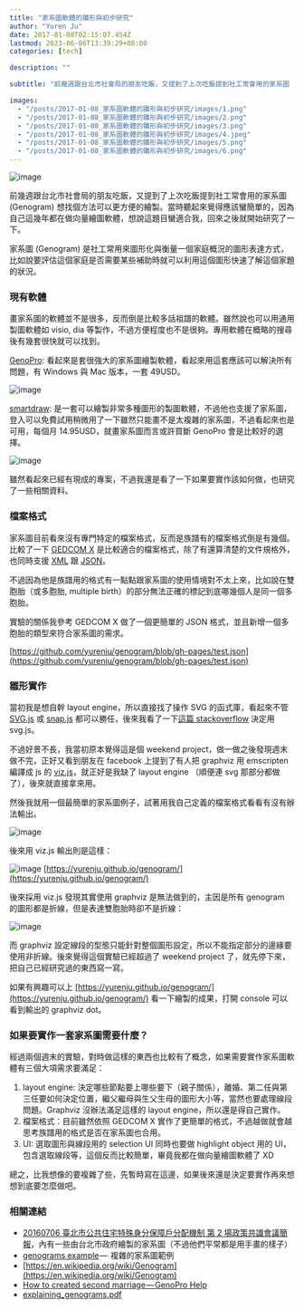 ```yaml
---
title: "家系圖軟體的雛形與初步研究"
author: "Yuren Ju"
date: 2017-01-08T02:15:07.454Z
lastmod: 2023-06-06T13:39:29+08:00
categories: [tech]

description: ""

subtitle: "前幾週跟台北市社會局的朋友吃飯，又提到了上次吃飯提到社工常會用的家系圖 (Genogram) 想找個方法可以更方便的繪製。當時聽起來覺得應該蠻簡單的，因為自己這幾年都在做向量繪圖軟體，想說這題目蠻適合我，回來之後就開始研究了一下。"

images:
  - "/posts/2017-01-08_家系圖軟體的雛形與初步研究/images/1.png"
  - "/posts/2017-01-08_家系圖軟體的雛形與初步研究/images/2.png"
  - "/posts/2017-01-08_家系圖軟體的雛形與初步研究/images/3.png"
  - "/posts/2017-01-08_家系圖軟體的雛形與初步研究/images/4.jpeg"
  - "/posts/2017-01-08_家系圖軟體的雛形與初步研究/images/5.png"
  - "/posts/2017-01-08_家系圖軟體的雛形與初步研究/images/6.png"
---
```


![image](/posts/2017-01-08_家系圖軟體的雛形與初步研究/images/1.png#layoutTextWidth)

前幾週跟台北市社會局的朋友吃飯，又提到了上次吃飯提到社工常會用的家系圖 (Genogram) 想找個方法可以更方便的繪製。當時聽起來覺得應該蠻簡單的，因為自己這幾年都在做向量繪圖軟體，想說這題目蠻適合我，回來之後就開始研究了一下。

家系圖 (Genogram) 是社工常用來圖形化與衡量一個家庭概況的圖形表達方式，比如說要評估這個家庭是否需要某些補助時就可以利用這個圖形快速了解這個家題的狀況。

### 現有軟體

畫家系圖的軟體並不是很多，反而倒是比較多話祖譜的軟體。雖然說也可以用通用製圖軟體如 visio, dia 等製作，不過方便程度也不是很夠。專用軟體在概略的搜尋後有幾套很快就可以找到。

[GenoPro](http://www.genopro.com/): 看起來是套很強大的家系圖繪製軟體，看起來用這套應該可以解決所有問題，有 Windows 與 Mac 版本，一套 49USD。

![image](/posts/2017-01-08_家系圖軟體的雛形與初步研究/images/2.png#layoutTextWidth)

[smartdraw](https://www.smartdraw.com/): 是一套可以繪製非常多種圖形的製圖軟體，不過他也支援了家系圖，登入可以免費試用稍微用了一下雖然只能畫不是太複雜的家系圖，不過看起來也是可用，每個月 14.95USD，就畫家系圖而言或許買斷 GenoPro 會是比較好的選擇。

![image](/posts/2017-01-08_家系圖軟體的雛形與初步研究/images/3.png#layoutTextWidth)

雖然看起來已經有現成的專案，不過我還是看了一下如果要實作該如何做，也研究了一些相關資料。

### 檔案格式

家系圖目前看來沒有專門特定的檔案格式，反而是族譜有的檔案格式倒是有幾個。比較了一下 [GEDCOM X](https://github.com/FamilySearch/gedcomx) 是比較適合的檔案格式，除了有還算清楚的文件規格外，也同時支援 [XML](https://github.com/FamilySearch/gedcomx/blob/master/specifications/xml-format-specification.md) 跟 [JSON](https://github.com/FamilySearch/gedcomx/blob/master/specifications/json-format-specification.md)。

不過因為他是族譜用的格式有一點點跟家系圖的使用情境對不太上來，比如說在雙胞胎（或多胞胎, multiple birth）的部分無法正確的標記到底哪幾個人是同一個多胞胎。

實驗的關係我參考 GEDCOM X 做了一個更簡單的 JSON 格式，並且新增一個多胞胎的類型來符合家系圖的需求。

[https://github.com/yurenju/genogram/blob/gh-pages/test.json](https://github.com/yurenju/genogram/blob/gh-pages/test.json)

### 雛形實作

當初我是想自幹 layout engine，所以直接找了操作 SVG 的函式庫，看起來不管 [SVG.js](http://svgjs.com/) 或 [snap.js](http://snapsvg.io/) 都可以勝任，後來我看了一下[這篇 stackoverflow](https://stackoverflow.com/questions/21796872/snap-svg-vs-svg-js) 決定用 svg.js。

不過好景不長，我當初原本覺得這是個 weekend project，做一做之後發現週末做不完，正好又看到朋友在 facebook 上提到了有人把 graphviz 用 emscripten 編譯成 js 的 [viz.js](https://mdaines.github.io/viz.js/)，就正好是我缺了 layout engine （順便連 svg 那部分都做了），後來就直接拿來用。

然後我就用一個最簡單的家系圖例子，試著用我自己定義的檔案格式看看有沒有辦法輸出。

![image](/posts/2017-01-08_家系圖軟體的雛形與初步研究/images/4.jpeg#layoutTextWidth)

後來用 viz.js 輸出則是這樣：

![image](/posts/2017-01-08_家系圖軟體的雛形與初步研究/images/5.png#layoutTextWidth)
[https://yurenju.github.io/genogram/](https://yurenju.github.io/genogram/)

後來採用 viz.js 發現其實使用 graphviz 是無法做到的，主因是所有 genogram 的圖形都是折線，但是表達雙胞胎時卻不是折線：

![image](/posts/2017-01-08_家系圖軟體的雛形與初步研究/images/6.png#layoutTextWidth)

而 graphviz 設定線段的型態只能針對整個圖形設定，所以不能指定部分的邊緣要使用非折線。後來覺得這個實驗已經超過了 weekend project 了，就先停下來，把自己已經研究過的東西寫一寫。

如果有興趣可以上 [https://yurenju.github.io/genogram/](https://yurenju.github.io/genogram/) 看一下繪製的成果，打開 console 可以看到輸出的 graphviz dot。

### 如果要實作一套家系圖需要什麼？

經過兩個週末的實驗，對時做這樣的東西也比較有了概念，如果需要實作家系圖軟體有三個大項需求要滿足：

1.  layout engine: 決定哪些節點要上哪些要下（親子關係），離婚、第二任與第三任要如何決定位置，繼父繼母與生父生母的圖形大小等，當然也要處理線段問題。Graphviz 沒辦法滿足這樣的 layout engine，所以還是得自己實作。
2.  檔案格式：目前雖然依照 GEDCOM X 實作了更簡單的格式，不過越做就會越思考族譜用的格式是否在家系圖也合用。
3.  UI: 選取圖形與線段用的 selection UI 同時也要做 highlight object 用的 UI，包含選取線段等，這個反而比較簡單，畢竟我都在做向量繪圖軟體了 XD

總之，比我想像的要複雜了些，先暫時寫在這邊，如果後來還是決定要實作再來想想到底要怎麼做吧。

### 相關連結

- [20160706 臺北市公共住宅特殊身分保障戶分配機制 第 2 場政策共識會議簡報](http://www.slideshare.net/ssuser89c166/20160706-2-63931141)，內有一些由台北市政府繪製的家系圖（不過他們平常都是用手畫的樣子）
- [genograms example](http://www.genogramanalytics.com/examples_genograms.html) —  複雜的家系圖範例
- [https://en.wikipedia.org/wiki/Genogram](https://en.wikipedia.org/wiki/Genogram)
- [How to created second marriage — GenoPro Help](http://www.genopro.com/tutorials/second-marriage/)
- [explaining_genograms.pdf](http://stanfield.pbworks.com/f/explaining_genograms.pdf)
